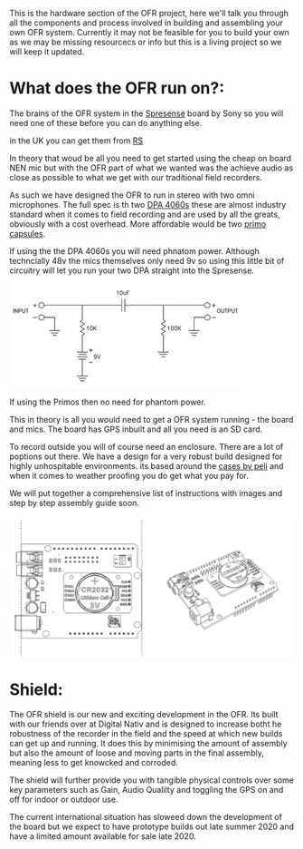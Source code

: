 This is the hardware section of the OFR project, here we'll talk you through all the components and process involved in building and assembling your own OFR system. Currently it may not be feasible for you to build your own as we may be missing resourcecs or info but this is a living project so we will keep it updated.


# What does the OFR run on?:

The brains of the OFR system in the [Spresense](https://developer.sony.com/develop/spresense/specifications) board by Sony so you will need one of these before you can do anything else.

in the UK you can get them from [RS](https://uk.rs-online.com/web/p/processor-microcontroller-development-kits/1783376/)

In theory that woud be all you need to get started using the cheap on board NEN mic but with the OFR part of what we wanted was the achieve audio as close as possible to what we get with our traditional field recorders.

As such we have designed the OFR to run in stereo with two omni microphones. The full spec is th two [DPA 4060s](https://www.dpamicrophones.com/lavalier/4060-series-miniature-omnidirectional-microphone) these are almost industry standard when it comes to field recording and are used by all the greats, obviously with a cost overhead. More affordable would be two [primo capsules](https://micbooster.com/primo-microphone-capsules/8-primo-em172.html). 

If using the the DPA 4060s you will need phnatom power. Although techncially 48v the mics themselves only need 9v so using this little  bit of circuitry will let you run your two DPA straight into the Spresense.

![phantom circuit](../images/post-2730-0-02421800-1399370626.jpg)



If using the Primos then no need for phantom power.

This in theory is all you would need to get a OFR system running - the board and mics. The board has GPS inbuilt and all you need is an SD card.

To record outside you will of course need an enclosure. There are a lot of poptions out there. We have a design for a very robust build designed for highly unhospitable environments. its based around the [cases by peli](https://uk.rs-online.com/web/p/flight-cases-equipment-cases/2974874?cm_mmc=UK-PLA-DS3A-_-google-_-CSS_UK_EN_Enclosures+%26+Storage+%26+Material+Handling_Whoop-_-Flight+Cases+%26+Equipment+Cases_Whoop-_-PRODUCT_GROUP&matchtype=&pla-335724086825&gclid=Cj0KCQjw09HzBRDrARIsAG60GP8JtoMHj0XwgZ-PGZZ_YGvNpNV9A3JKfgx7ELQWGfxBY-CfXVgkZT0aAnXtEALw_wcB&gclsrc=aw.ds) and when it comes to weather proofing you do get what you pay for. 

We will put together a comprehensive list of instructions with images and step by step assembly guide soon.

![shield2](../images/shield2OFR.PNG)

# Shield:

The OFR shield is our new and exciting development in the OFR. Its built with our friends over at Digital Nativ and is designed to increase botht he robustness of the recorder in the field and the speed at which new builds can get up and running. It does this by minimising the amount of assembly but also the amount of loose and moving parts in the final assembly, meaning less to get knowcked and corroded.

The shield will further provide you with tangible physical controls over some key parameters such as Gain, Audio Qualilty and toggling the GPS on and off for indoor or outdoor use.

The current international situation has sloweed down the development of the board but we expect to have prototype builds out late summer 2020 and have a limited amount available for sale late 2020.







